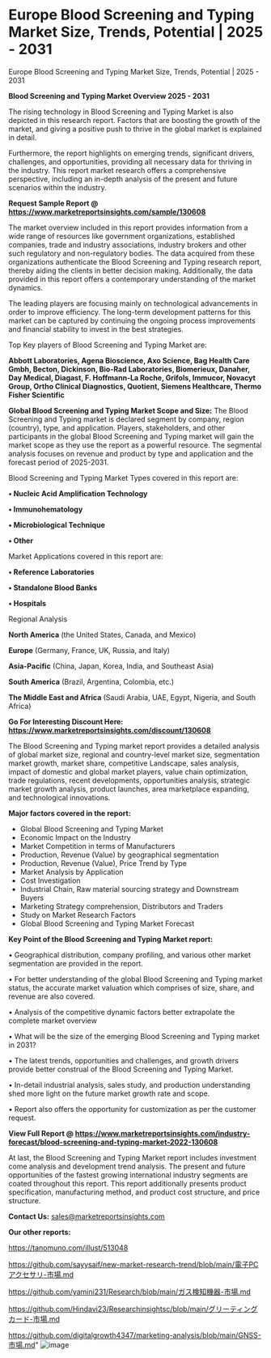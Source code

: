 # Europe Blood Screening and Typing Market Size, Trends, Potential | 2025 - 2031
Europe Blood Screening and Typing Market Size, Trends, Potential | 2025 - 2031

<Strong> Blood Screening and Typing Market Overview 2025 - 2031</strong>

The rising technology in Blood Screening and Typing Market is also depicted in this research report. Factors that are boosting the growth of the market, and giving a positive push to thrive in the global market is explained in detail.

Furthermore, the report highlights on emerging trends, significant drivers, challenges, and opportunities, providing all necessary data for thriving in the industry. This report market research offers a comprehensive perspective, including an in-depth analysis of the present and future scenarios within the industry.

<strong>Request Sample Report @ <a href=https://www.marketreportsinsights.com/sample/130608>https://www.marketreportsinsights.com/sample/130608</a></strong>

The market overview included in this report provides information from a wide range of resources like government organizations, established companies, trade and industry associations, industry brokers and other such regulatory and non-regulatory bodies. The data acquired from these organizations authenticate the Blood Screening and Typing research report, thereby aiding the clients in better decision making. Additionally, the data provided in this report offers a contemporary understanding of the market dynamics.

The leading players are focusing mainly on technological advancements in order to improve efficiency. The long-term development patterns for this market can be captured by continuing the ongoing process improvements and financial stability to invest in the best strategies.

Top Key players of Blood Screening and Typing Market are:

<strong>Abbott Laboratories, Agena Bioscience, Axo Science, Bag Health Care Gmbh, Becton, Dickinson, Bio-Rad Laboratories, Biomerieux, Danaher, Day Medical, Diagast, F. Hoffmann-La Roche, Grifols, Immucor, Novacyt Group, Ortho Clinical Diagnostics, Quotient, Siemens Healthcare, Thermo Fisher Scientific</strong>

<strong><b>Global Blood Screening and Typing Market Scope and Size:</b></strong>
The Blood Screening and Typing market is declared segment by company, region (country), type, and application. Players, stakeholders, and other participants in the global Blood Screening and Typing market will gain the market scope as they use the report as a powerful resource. The segmental analysis focuses on revenue and product by type and application and the forecast period of 2025-2031.

Blood Screening and Typing Market Types covered in this report are:

<strong>• Nucleic Acid Amplification Technology

• Immunohematology

• Microbiological Technique

• Other</strong>

Market Applications covered in this report are:

<strong>• Reference Laboratories

• Standalone Blood Banks

• Hospitals</strong> 

Regional Analysis

<strong>North America</strong> (the United States, Canada, and Mexico)

<strong>Europe</strong> (Germany, France, UK, Russia, and Italy)

<strong>Asia-Pacific</strong> (China, Japan, Korea, India, and Southeast Asia)

<strong>South America</strong> (Brazil, Argentina, Colombia, etc.)

<strong>The Middle East and Africa</strong> (Saudi Arabia, UAE, Egypt, Nigeria, and South Africa)

<strong>Go For Interesting Discount Here: <a href=https://www.marketreportsinsights.com/discount/130608>https://www.marketreportsinsights.com/discount/130608</a></strong>

The Blood Screening and Typing market report provides a detailed analysis of global market size, regional and country-level market size, segmentation market growth, market share, competitive Landscape, sales analysis, impact of domestic and global market players, value chain optimization, trade regulations, recent developments, opportunities analysis, strategic market growth analysis, product launches, area marketplace expanding, and technological innovations.

<strong><b>Major factors covered in the report:</b></strong>
<ul>
  <li>Global Blood Screening and Typing Market </li>
  <li>Economic Impact on the Industry</li>
  <li>Market Competition in terms of Manufacturers</li>
  <li>Production, Revenue (Value) by geographical segmentation</li>
  <li>Production, Revenue (Value), Price Trend by Type</li>
  <li>Market Analysis by Application</li>
  <li>Cost Investigation</li>
  <li>Industrial Chain, Raw material sourcing strategy and Downstream Buyers</li>
  <li>Marketing Strategy comprehension, Distributors and Traders</li>
  <li>Study on Market Research Factors</li>
  <li>Global Blood Screening and Typing Market Forecast</li>
</ul>

<strong><b>Key Point of the Blood Screening and Typing Market report:</b></strong>

• Geographical distribution, company profiling, and various other market segmentation are provided in the report.

• For better understanding of the global Blood Screening and Typing market status, the accurate market valuation which comprises of size, share, and revenue are also covered.

• Analysis of the competitive dynamic factors better extrapolate the complete market overview

• What will be the size of the emerging Blood Screening and Typing market in 2031?

• The latest trends, opportunities and challenges, and growth drivers provide better construal of the Blood Screening and Typing Market.

• In-detail industrial analysis, sales study, and production understanding shed more light on the future market growth rate and scope.

• Report also offers the opportunity for customization as per the customer request.

<strong><b>View Full Report @ <a href=https://www.marketreportsinsights.com/industry-forecast/blood-screening-and-typing-market-2022-130608>https://www.marketreportsinsights.com/industry-forecast/blood-screening-and-typing-market-2022-130608</a></b></strong>


At last, the Blood Screening and Typing Market report includes investment come analysis and development trend analysis. The present and future opportunities of the fastest growing international industry segments are coated throughout this report. This report additionally presents product specification, manufacturing method, and product cost structure, and price structure.

<strong>Contact Us:</strong>
sales@marketreportsinsights.com

<strong>Our other reports:</strong>

<a href=https://tanomuno.com/illust/513048>https://tanomuno.com/illust/513048</a>

<a href=https://github.com/sayysaif/new-market-research-trend/blob/main/電子PCアクセサリ-市場.md>https://github.com/sayysaif/new-market-research-trend/blob/main/電子PCアクセサリ-市場.md</a>

<a href=https://github.com/yamini231/Research/blob/main/ガス検知機器-市場.md>https://github.com/yamini231/Research/blob/main/ガス検知機器-市場.md</a>

<a href=https://github.com/Hindavi23/Researchinsightsc/blob/main/グリーティングカード-市場.md>https://github.com/Hindavi23/Researchinsightsc/blob/main/グリーティングカード-市場.md</a>

<a href=https://github.com/digitalgrowth4347/marketing-analysis/blob/main/GNSS-市場.md>https://github.com/digitalgrowth4347/marketing-analysis/blob/main/GNSS-市場.md</a>"
![image](https://github.com/user-attachments/assets/91bb5333-562d-4d61-bef1-c25113477549)
